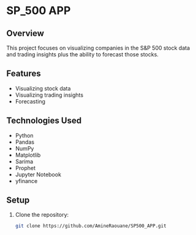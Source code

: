 # SP_500 APP

## Overview
This project focuses on visualizing companies in the S&P 500 stock data and trading insights plus the ability to forecast those stocks.

## Features
- Visualizing stock data
- Visualizing trading insights
- Forecasting

## Technologies Used
- Python
- Pandas
- NumPy
- Matplotlib
- Sarima
- Prophet
- Jupyter Notebook
- yfinance

## Setup
1. Clone the repository:
   ```bash
   git clone https://github.com/AmineRaouane/SP500_APP.git
